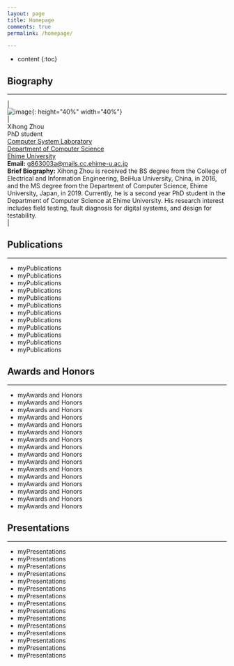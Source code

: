 ```yaml
---
layout: page
title: Homepage
comments: true
permalink: /homepage/

---
```


* content
{:toc}


## Biography

---


| <br> ![image](https://xihongzhou.github.io/images/zhou.jpg){: height="40%" width="40%"} <br> | <br> Xihong Zhou <br>
PhD student <br> [Computer System Laboratory](http://larissa.cs.ehime-u.ac.jp/) <br> [Department of Computer Science](https://www.eng.ehime-u.ac.jp/rikougaku/outline/organization/ecs_cs_en.html) <br> [Ehime University](https://www.ehime-u.ac.jp/) <br> **Email:** <g863003a@mails.cc.ehime-u.ac.jp> <br> 
**Brief Biography:** Xihong Zhou is received the BS degree from the College of Electrical and Information Engineering, BeiHua University, China, in 2016, and the MS degree from the Department of Computer Science, Ehime University, Japan, in 2019. Currently, he is a second year PhD student in the Department of Computer Science at Ehime University. His research interest includes field testing, fault diagnosis for digital systems, and design for testability. <br> |


## Publications

---

- myPublications
- myPublications
- myPublications
- myPublications
- myPublications
- myPublications
- myPublications
- myPublications
- myPublications
- myPublications
- myPublications
- myPublications

## Awards and Honors

---

- myAwards and Honors
- myAwards and Honors
- myAwards and Honors
- myAwards and Honors
- myAwards and Honors
- myAwards and Honors
- myAwards and Honors
- myAwards and Honors
- myAwards and Honors
- myAwards and Honors
- myAwards and Honors
- myAwards and Honors
- myAwards and Honors
- myAwards and Honors
- myAwards and Honors
- myAwards and Honors

## Presentations

---

- myPresentations
- myPresentations
- myPresentations
- myPresentations
- myPresentations
- myPresentations
- myPresentations
- myPresentations
- myPresentations
- myPresentations
- myPresentations
- myPresentations
- myPresentations
- myPresentations
- myPresentations
